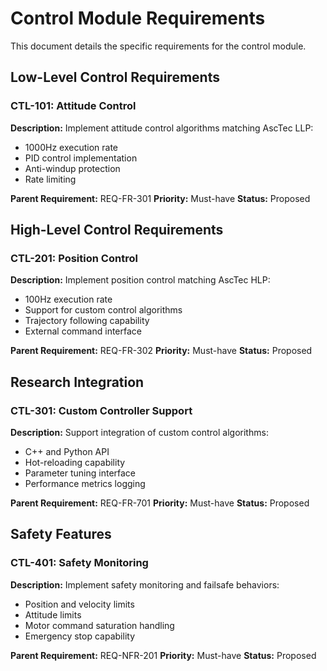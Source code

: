 # Control Module Requirements

This document details the specific requirements for the control module.

## Low-Level Control Requirements

### CTL-101: Attitude Control

**Description:** Implement attitude control algorithms matching AscTec LLP:
- 1000Hz execution rate
- PID control implementation
- Anti-windup protection
- Rate limiting

**Parent Requirement:** REQ-FR-301
**Priority:** Must-have
**Status:** Proposed

## High-Level Control Requirements

### CTL-201: Position Control

**Description:** Implement position control matching AscTec HLP:
- 100Hz execution rate
- Support for custom control algorithms
- Trajectory following capability
- External command interface

**Parent Requirement:** REQ-FR-302
**Priority:** Must-have
**Status:** Proposed

## Research Integration

### CTL-301: Custom Controller Support

**Description:** Support integration of custom control algorithms:
- C++ and Python API
- Hot-reloading capability
- Parameter tuning interface
- Performance metrics logging

**Parent Requirement:** REQ-FR-701
**Priority:** Must-have
**Status:** Proposed

## Safety Features

### CTL-401: Safety Monitoring

**Description:** Implement safety monitoring and failsafe behaviors:
- Position and velocity limits
- Attitude limits
- Motor command saturation handling
- Emergency stop capability

**Parent Requirement:** REQ-NFR-201
**Priority:** Must-have
**Status:** Proposed